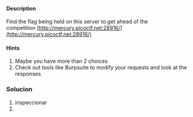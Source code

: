 #### Description

Find the flag being held on this server to get ahead of the competition [http://mercury.picoctf.net:28916/](http://mercury.picoctf.net:28916/)

#### Hints 

1. Maybe you have more than 2 choices
2. Check out tools like Burpsuite to modify your requests and look at the responses


### Solucion

1. inspeccionar
2. 